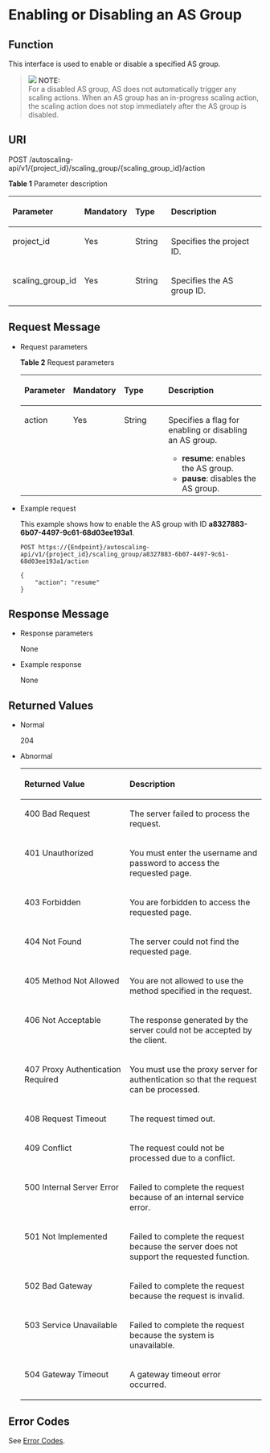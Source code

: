 # Enabling or Disabling an AS Group<a name="EN-US_TOPIC_0043063017"></a>

## Function<a name="section44766395"></a>

This interface is used to enable or disable a specified AS group.

>![](/images/icon-note.gif) **NOTE:**   
>For a disabled AS group, AS does not automatically trigger any scaling actions. When an AS group has an in-progress scaling action, the scaling action does not stop immediately after the AS group is disabled.  

## URI<a name="section244376"></a>

POST /autoscaling-api/v1/\{project\_id\}/scaling\_group/\{scaling\_group\_id\}/action

**Table  1**  Parameter description

<a name="table37174709"></a>
<table><thead align="left"><tr id="row12886548"><th class="cellrowborder" valign="top" width="22%" id="mcps1.2.5.1.1"><p id="p37177477"><a name="p37177477"></a><a name="p37177477"></a><strong id="b5958142010398"><a name="b5958142010398"></a><a name="b5958142010398"></a>Parameter</strong></p>
</th>
<th class="cellrowborder" valign="top" width="19%" id="mcps1.2.5.1.2"><p id="p58585662"><a name="p58585662"></a><a name="p58585662"></a>Mandatory</p>
</th>
<th class="cellrowborder" valign="top" width="15%" id="mcps1.2.5.1.3"><p id="p47818216"><a name="p47818216"></a><a name="p47818216"></a>Type</p>
</th>
<th class="cellrowborder" valign="top" width="44%" id="mcps1.2.5.1.4"><p id="p48070315"><a name="p48070315"></a><a name="p48070315"></a><strong id="b787972220392"><a name="b787972220392"></a><a name="b787972220392"></a>Description</strong></p>
</th>
</tr>
</thead>
<tbody><tr id="row1381422"><td class="cellrowborder" valign="top" width="22%" headers="mcps1.2.5.1.1 "><p id="p44786329"><a name="p44786329"></a><a name="p44786329"></a>project_id</p>
</td>
<td class="cellrowborder" valign="top" width="19%" headers="mcps1.2.5.1.2 "><p id="p3814037"><a name="p3814037"></a><a name="p3814037"></a>Yes</p>
</td>
<td class="cellrowborder" valign="top" width="15%" headers="mcps1.2.5.1.3 "><p id="p40501577"><a name="p40501577"></a><a name="p40501577"></a>String</p>
</td>
<td class="cellrowborder" valign="top" width="44%" headers="mcps1.2.5.1.4 "><p id="p36520930"><a name="p36520930"></a><a name="p36520930"></a>Specifies the project ID.</p>
</td>
</tr>
<tr id="row64858964"><td class="cellrowborder" valign="top" width="22%" headers="mcps1.2.5.1.1 "><p id="p19084765"><a name="p19084765"></a><a name="p19084765"></a>scaling_group_id</p>
</td>
<td class="cellrowborder" valign="top" width="19%" headers="mcps1.2.5.1.2 "><p id="p2362138"><a name="p2362138"></a><a name="p2362138"></a>Yes</p>
</td>
<td class="cellrowborder" valign="top" width="15%" headers="mcps1.2.5.1.3 "><p id="p57115508"><a name="p57115508"></a><a name="p57115508"></a>String</p>
</td>
<td class="cellrowborder" valign="top" width="44%" headers="mcps1.2.5.1.4 "><p id="p62953426"><a name="p62953426"></a><a name="p62953426"></a>Specifies the AS group ID.</p>
</td>
</tr>
</tbody>
</table>

## Request Message<a name="section2199391"></a>

-   Request parameters

    **Table  2**  Request parameters

    <a name="table42688671"></a>
    <table><thead align="left"><tr id="row6074405"><th class="cellrowborder" valign="top" width="19.607843137254903%" id="mcps1.2.5.1.1"><p id="p22264835"><a name="p22264835"></a><a name="p22264835"></a><strong id="b16457182313913"><a name="b16457182313913"></a><a name="b16457182313913"></a>Parameter</strong></p>
    </th>
    <th class="cellrowborder" valign="top" width="20.588235294117645%" id="mcps1.2.5.1.2"><p id="p58621221"><a name="p58621221"></a><a name="p58621221"></a>Mandatory</p>
    </th>
    <th class="cellrowborder" valign="top" width="18.627450980392158%" id="mcps1.2.5.1.3"><p id="p50698484"><a name="p50698484"></a><a name="p50698484"></a>Type</p>
    </th>
    <th class="cellrowborder" valign="top" width="41.17647058823529%" id="mcps1.2.5.1.4"><p id="p12936535"><a name="p12936535"></a><a name="p12936535"></a><strong id="b5634152410396"><a name="b5634152410396"></a><a name="b5634152410396"></a>Description</strong></p>
    </th>
    </tr>
    </thead>
    <tbody><tr id="row41226423"><td class="cellrowborder" valign="top" width="19.607843137254903%" headers="mcps1.2.5.1.1 "><p id="p51005947"><a name="p51005947"></a><a name="p51005947"></a>action</p>
    </td>
    <td class="cellrowborder" valign="top" width="20.588235294117645%" headers="mcps1.2.5.1.2 "><p id="p37841036"><a name="p37841036"></a><a name="p37841036"></a>Yes</p>
    </td>
    <td class="cellrowborder" valign="top" width="18.627450980392158%" headers="mcps1.2.5.1.3 "><p id="p45225041"><a name="p45225041"></a><a name="p45225041"></a>String</p>
    </td>
    <td class="cellrowborder" valign="top" width="41.17647058823529%" headers="mcps1.2.5.1.4 "><p id="p3552977619244"><a name="p3552977619244"></a><a name="p3552977619244"></a>Specifies a flag for enabling or disabling an AS group.</p>
    <a name="ul6530813782310"></a><a name="ul6530813782310"></a><ul id="ul6530813782310"><li><strong id="b84235270617755"><a name="b84235270617755"></a><a name="b84235270617755"></a>resume</strong>: enables the AS group.</li><li><strong id="b8423527061784"><a name="b8423527061784"></a><a name="b8423527061784"></a>pause</strong>: disables the AS group.</li></ul>
    </td>
    </tr>
    </tbody>
    </table>


-   Example request

    This example shows how to enable the AS group with ID  **a8327883-6b07-4497-9c61-68d03ee193a1**.

    ```
    POST https://{Endpoint}/autoscaling-api/v1/{project_id}/scaling_group/a8327883-6b07-4497-9c61-68d03ee193a1/action
    
    {
        "action": "resume"
    }
    ```


## Response Message<a name="section19794519"></a>

-   Response parameters

    None

-   Example response

    None


## Returned Values<a name="section43932946"></a>

-   Normal

    204

-   Abnormal

    <a name="table24812117"></a>
    <table><thead align="left"><tr id="row10022287"><th class="cellrowborder" valign="top" width="43.61%" id="mcps1.1.3.1.1"><p id="p6498885"><a name="p6498885"></a><a name="p6498885"></a>Returned Value</p>
    </th>
    <th class="cellrowborder" valign="top" width="56.38999999999999%" id="mcps1.1.3.1.2"><p id="p56647676"><a name="p56647676"></a><a name="p56647676"></a>Description</p>
    </th>
    </tr>
    </thead>
    <tbody><tr id="row25059035"><td class="cellrowborder" valign="top" width="43.61%" headers="mcps1.1.3.1.1 "><p id="p16515979"><a name="p16515979"></a><a name="p16515979"></a>400 Bad Request</p>
    </td>
    <td class="cellrowborder" valign="top" width="56.38999999999999%" headers="mcps1.1.3.1.2 "><p id="p62725940"><a name="p62725940"></a><a name="p62725940"></a>The server failed to process the request.</p>
    </td>
    </tr>
    <tr id="row27662549"><td class="cellrowborder" valign="top" width="43.61%" headers="mcps1.1.3.1.1 "><p id="p26073957"><a name="p26073957"></a><a name="p26073957"></a>401 Unauthorized</p>
    </td>
    <td class="cellrowborder" valign="top" width="56.38999999999999%" headers="mcps1.1.3.1.2 "><p id="p31615745"><a name="p31615745"></a><a name="p31615745"></a>You must enter the username and password to access the requested page.</p>
    </td>
    </tr>
    <tr id="row16106256"><td class="cellrowborder" valign="top" width="43.61%" headers="mcps1.1.3.1.1 "><p id="p29538346"><a name="p29538346"></a><a name="p29538346"></a>403 Forbidden</p>
    </td>
    <td class="cellrowborder" valign="top" width="56.38999999999999%" headers="mcps1.1.3.1.2 "><p id="p43795845"><a name="p43795845"></a><a name="p43795845"></a>You are forbidden to access the requested page.</p>
    </td>
    </tr>
    <tr id="row58618290"><td class="cellrowborder" valign="top" width="43.61%" headers="mcps1.1.3.1.1 "><p id="p50461073"><a name="p50461073"></a><a name="p50461073"></a>404 Not Found</p>
    </td>
    <td class="cellrowborder" valign="top" width="56.38999999999999%" headers="mcps1.1.3.1.2 "><p id="p60815108"><a name="p60815108"></a><a name="p60815108"></a>The server could not find the requested page.</p>
    </td>
    </tr>
    <tr id="row10465065"><td class="cellrowborder" valign="top" width="43.61%" headers="mcps1.1.3.1.1 "><p id="p42363926"><a name="p42363926"></a><a name="p42363926"></a>405 Method Not Allowed</p>
    </td>
    <td class="cellrowborder" valign="top" width="56.38999999999999%" headers="mcps1.1.3.1.2 "><p id="p8925963"><a name="p8925963"></a><a name="p8925963"></a>You are not allowed to use the method specified in the request.</p>
    </td>
    </tr>
    <tr id="row13224809"><td class="cellrowborder" valign="top" width="43.61%" headers="mcps1.1.3.1.1 "><p id="p64576574"><a name="p64576574"></a><a name="p64576574"></a>406 Not Acceptable</p>
    </td>
    <td class="cellrowborder" valign="top" width="56.38999999999999%" headers="mcps1.1.3.1.2 "><p id="p63319983"><a name="p63319983"></a><a name="p63319983"></a>The response generated by the server could not be accepted by the client.</p>
    </td>
    </tr>
    <tr id="row33008942"><td class="cellrowborder" valign="top" width="43.61%" headers="mcps1.1.3.1.1 "><p id="p56478678"><a name="p56478678"></a><a name="p56478678"></a>407 Proxy Authentication Required</p>
    </td>
    <td class="cellrowborder" valign="top" width="56.38999999999999%" headers="mcps1.1.3.1.2 "><p id="p11370190"><a name="p11370190"></a><a name="p11370190"></a>You must use the proxy server for authentication so that the request can be processed.</p>
    </td>
    </tr>
    <tr id="row35222847"><td class="cellrowborder" valign="top" width="43.61%" headers="mcps1.1.3.1.1 "><p id="p34478387"><a name="p34478387"></a><a name="p34478387"></a>408 Request Timeout</p>
    </td>
    <td class="cellrowborder" valign="top" width="56.38999999999999%" headers="mcps1.1.3.1.2 "><p id="p41285963"><a name="p41285963"></a><a name="p41285963"></a>The request timed out.</p>
    </td>
    </tr>
    <tr id="row36029352"><td class="cellrowborder" valign="top" width="43.61%" headers="mcps1.1.3.1.1 "><p id="p32696434"><a name="p32696434"></a><a name="p32696434"></a>409 Conflict</p>
    </td>
    <td class="cellrowborder" valign="top" width="56.38999999999999%" headers="mcps1.1.3.1.2 "><p id="p31165525"><a name="p31165525"></a><a name="p31165525"></a>The request could not be processed due to a conflict.</p>
    </td>
    </tr>
    <tr id="row12054271"><td class="cellrowborder" valign="top" width="43.61%" headers="mcps1.1.3.1.1 "><p id="p36871865"><a name="p36871865"></a><a name="p36871865"></a>500 Internal Server Error</p>
    </td>
    <td class="cellrowborder" valign="top" width="56.38999999999999%" headers="mcps1.1.3.1.2 "><p id="p33831071"><a name="p33831071"></a><a name="p33831071"></a>Failed to complete the request because of an internal service error.</p>
    </td>
    </tr>
    <tr id="row36044191"><td class="cellrowborder" valign="top" width="43.61%" headers="mcps1.1.3.1.1 "><p id="p33898355"><a name="p33898355"></a><a name="p33898355"></a>501 Not Implemented</p>
    </td>
    <td class="cellrowborder" valign="top" width="56.38999999999999%" headers="mcps1.1.3.1.2 "><p id="p61412264"><a name="p61412264"></a><a name="p61412264"></a>Failed to complete the request because the server does not support the requested function.</p>
    </td>
    </tr>
    <tr id="row15839470"><td class="cellrowborder" valign="top" width="43.61%" headers="mcps1.1.3.1.1 "><p id="p7928727"><a name="p7928727"></a><a name="p7928727"></a>502 Bad Gateway</p>
    </td>
    <td class="cellrowborder" valign="top" width="56.38999999999999%" headers="mcps1.1.3.1.2 "><p id="p38247156"><a name="p38247156"></a><a name="p38247156"></a>Failed to complete the request because the request is invalid.</p>
    </td>
    </tr>
    <tr id="row8680090"><td class="cellrowborder" valign="top" width="43.61%" headers="mcps1.1.3.1.1 "><p id="p31998689"><a name="p31998689"></a><a name="p31998689"></a>503 Service Unavailable</p>
    </td>
    <td class="cellrowborder" valign="top" width="56.38999999999999%" headers="mcps1.1.3.1.2 "><p id="p41757008"><a name="p41757008"></a><a name="p41757008"></a>Failed to complete the request because the system is unavailable.</p>
    </td>
    </tr>
    <tr id="row40268759"><td class="cellrowborder" valign="top" width="43.61%" headers="mcps1.1.3.1.1 "><p id="p40544022"><a name="p40544022"></a><a name="p40544022"></a>504 Gateway Timeout</p>
    </td>
    <td class="cellrowborder" valign="top" width="56.38999999999999%" headers="mcps1.1.3.1.2 "><p id="p62840338"><a name="p62840338"></a><a name="p62840338"></a>A gateway timeout error occurred.</p>
    </td>
    </tr>
    </tbody>
    </table>


## Error Codes<a name="section17669131616110"></a>

See  [Error Codes](error-codes.md).

